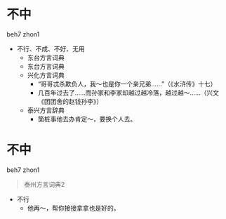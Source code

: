 # 不中
beh7 zhon1
+ 不行、不成、不好、无用
  * 东台方言词典
  * 东台方言词典
  * 兴化方言词典
    - “哥哥忒杀欺负人，我～也是你一个亲兄弟……”（《水浒传》十七）
    - 几百年过去了……而孙家和李家却越过越冷落，越过越～……（兴文《团团舍的赵钱孙李》）
  * 泰兴方言辞典
    - 箇桩事他去办肯定～，要换个人去。


# 不中
beh7 zhon1
> 泰州方言词典2
- 不行
  - 他再～，帮你接接拿拿也是好的。